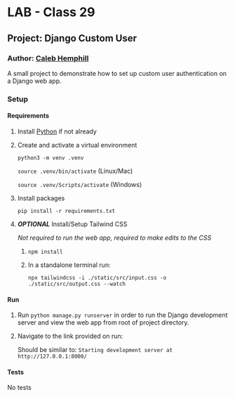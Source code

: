 # LAB - Class 29

## Project: Django Custom User

### Author: [Caleb Hemphill](https://github.com/kaylubh)

A small project to demonstrate how to set up custom user authentication on a Django web app.

### Setup

#### Requirements

1. Install [Python](https://www.python.org/) if not already

1. Create and activate a virtual environment

    `python3 -m venv .venv`

    `source .venv/bin/activate` (Linux/Mac)

    `source .venv/Scripts/activate` (Windows)

1. Install packages

    `pip install -r requirements.txt`

1. ***OPTIONAL*** Install/Setup Tailwind CSS

    *Not required to run the web app, required to make edits to the CSS*

    1. `npm install`
    1. In a standalone terminal run:

        `npx tailwindcss -i ./static/src/input.css -o ./static/src/output.css --watch`

#### Run

1. Run `python manage.py runserver` in order to run the Django development server and view the web app from root of project directory.

1. Navigate to the link provided on run:

    Should be similar to: `Starting development server at http://127.0.0.1:8000/`

#### Tests

No tests
